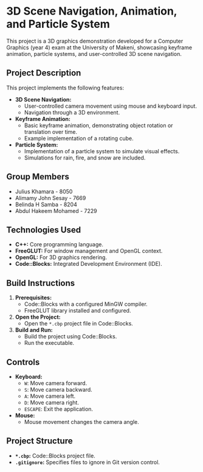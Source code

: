 # 3D Scene Navigation, Animation, and Particle System

This project is a 3D graphics demonstration developed for a Computer Graphics (year 4) exam at the University of Makeni, showcasing keyframe animation, particle systems, and user-controlled 3D scene navigation.

## Project Description

This project implements the following features:

* **3D Scene Navigation:**
    * User-controlled camera movement using mouse and keyboard input.
    * Navigation through a 3D environment.
* **Keyframe Animation:**
    * Basic keyframe animation, demonstrating object rotation or translation over time.
    * Example implementation of a rotating cube.
* **Particle System:**
    * Implementation of a particle system to simulate visual effects.
    * Simulations for rain, fire, and snow are included.

## Group Members

* Julius Khamara - 8050
* Alimamy John Sesay - 7669
* Belinda H Samba - 8204
* Abdul Hakeem Mohamed - 7229

## Technologies Used

* **C++:** Core programming language.
* **FreeGLUT:** For window management and OpenGL context.
* **OpenGL:** For 3D graphics rendering.
* **Code::Blocks:** Integrated Development Environment (IDE).

## Build Instructions

1.  **Prerequisites:**
    * Code::Blocks with a configured MinGW compiler.
    * FreeGLUT library installed and configured.
2.  **Open the Project:**
    * Open the `*.cbp` project file in Code::Blocks.
4.  **Build and Run:**
    * Build the project using Code::Blocks.
    * Run the executable.

## Controls

* **Keyboard:**
    * `W`: Move camera forward.
    * `S`: Move camera backward.
    * `A`: Move camera left.
    * `D`: Move camera right.
    * `ESCAPE`: Exit the application.
* **Mouse:**
    * Mouse movement changes the camera angle.

## Project Structure

* **`*.cbp`:** Code::Blocks project file.
* **`.gitignore`:** Specifies files to ignore in Git version control.

